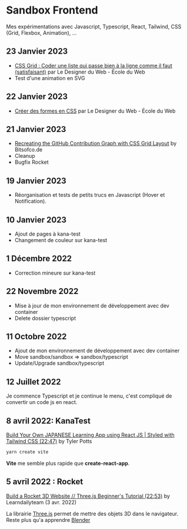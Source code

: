 # Sandbox Frontend

Mes expérimentations avec Javascript, Typescript, React, Tailwind, CSS (Grid, Flexbox, Animation), ...

## 23 Janvier 2023

- [CSS Grid : Coder une liste qui passe bien à la ligne comme il faut (satisfaisant)](https://www.youtube.com/watch?v=o5nD0BB7uH0) par Le Designer du Web - École du Web
- Test d'une animation en SVG

## 22 Janvier 2023

- [Créer des formes en CSS](https://www.youtube.com/watch?v=PkI435SjMcI) par Le Designer du Web - École du Web

## 21 Janvier 2023

- [Recreating the GitHub Contribution Graph with CSS Grid Layout](https://bitsofco.de/github-contribution-graph-css-grid) by Bitsofco.de
- Cleanup
- Bugfix Rocket

## 19 Janvier 2023

- Réorganisation et tests de petits trucs en Javascript (Hover et Notification).

## 10 Janvier 2023

- Ajout de pages à kana-test
- Changement de couleur sur kana-test

## 1 Décembre 2022

- Correction mineure sur kana-test

## 22 Novembre 2022

- Mise à jour de mon environnement de développement avec dev container
- Delete dossier typescript

## 11 Octobre 2022

- Ajout de mon environnement de développement avec dev container
- Move sandbox/sandbox => sandbox/typescript
- Update/Upgrade sandbox/typescript

## 12 Juillet 2022

Je commence Typescript et je continue le menu, c'est compliqué de convertir un code js en react.

## 8 avril 2022: KanaTest

[Build Your Own JAPANESE Learning App using React JS | Styled with Tailwind CSS (22:47)](https://www.youtube.com/watch?v=fM3qHaQrRHU) by Tyler Potts

```sh
yarn create vite
```

**Vite** me semble plus rapide que **create-react-app**.

## 5 avril 2022 : Rocket

[Build a Rocket 3D Website // Three.js Beginner's Tutorial (22:53)](https://www.youtube.com/watch?v=muVjaCjYSGU) by Learndailyteam (3 avr. 2022)

La librairie [Three.js](https://threejs.org/) permet de mettre des objets 3D dans le navigateur. Reste plus qu'a apprendre [Blender](/Blender/README.md)
